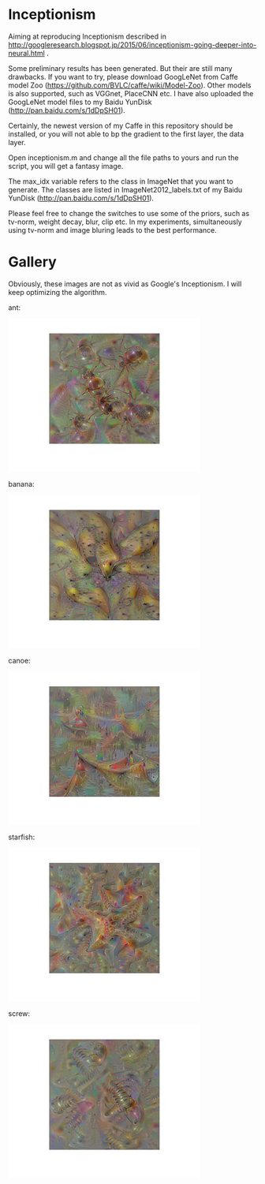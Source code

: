 Inceptionism
===============

Aiming at reproducing Inceptionism described in http://googleresearch.blogspot.jp/2015/06/inceptionism-going-deeper-into-neural.html .

Some preliminary results has been generated. But their are still many drawbacks. If you want to try, please download GoogLeNet from 
Caffe model Zoo (https://github.com/BVLC/caffe/wiki/Model-Zoo). Other models is also supported, such as VGGnet, PlaceCNN etc. I have also uploaded the GoogLeNet model files to my Baidu YunDisk (http://pan.baidu.com/s/1dDpSH01).

Certainly, the newest version of my Caffe in this repository should be installed, or you will not able to bp the gradient to the first layer, the data layer.

Open inceptionism.m and change all the file paths to yours and run the script, you will get a fantasy image.

The max_idx variable refers to the class in ImageNet that you want to generate. The classes are listed in ImageNet2012_labels.txt 
of my Baidu YunDisk (http://pan.baidu.com/s/1dDpSH01).

Please feel free to change the switches to use some of the priors, such as tv-norm, weight decay, blur, clip etc. In my experiments, simultaneously using tv-norm and image bluring leads to the best performance.

Gallery
==============
Obviously, these images are not as vivid as Google's Inceptionism. I will keep optimizing the algorithm.

ant:

![ant](gallery/ant.jpg)

banana:

![banana](gallery/banana.jpg)

canoe:

![canoe](gallery/canoe.jpg)

starfish:

![starfish](gallery/starfish.jpg)

screw:

![screw](gallery/screw.jpg)
